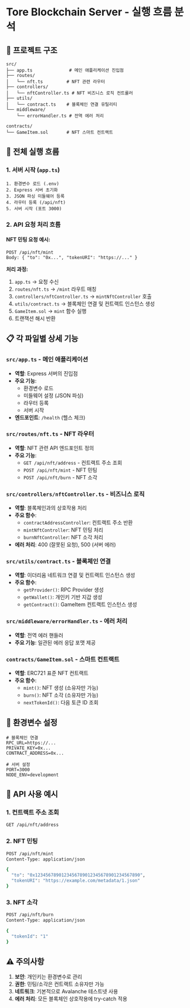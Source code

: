 # Tore Blockchain Server - 실행 흐름 분석

## 📁 프로젝트 구조

```
src/
├── app.ts              # 메인 애플리케이션 진입점
├── routes/
│   └── nft.ts         # NFT 관련 라우터
├── controllers/
│   └── nftController.ts # NFT 비즈니스 로직 컨트롤러
├── utils/
│   └── contract.ts    # 블록체인 연결 유틸리티
└── middleware/
    └── errorHandler.ts # 전역 에러 처리

contracts/
└── GameItem.sol       # NFT 스마트 컨트랙트
```

## 🔄 전체 실행 흐름

### 1. 서버 시작 (`app.ts`)
```
1. 환경변수 로드 (.env)
2. Express 서버 초기화
3. JSON 파싱 미들웨어 등록
4. 라우터 등록 (/api/nft)
5. 서버 시작 (포트 3000)
```

### 2. API 요청 처리 흐름

#### NFT 민팅 요청 예시:
```
POST /api/nft/mint
Body: { "to": "0x...", "tokenURI": "https://..." }
```

**처리 과정:**
1. `app.ts` → 요청 수신
2. `routes/nft.ts` → `/mint` 라우트 매칭
3. `controllers/nftController.ts` → `mintNftController` 호출
4. `utils/contract.ts` → 블록체인 연결 및 컨트랙트 인스턴스 생성
5. `GameItem.sol` → `mint` 함수 실행
6. 트랜잭션 해시 반환

## 📋 각 파일별 상세 기능

### `src/app.ts` - 메인 애플리케이션
- **역할**: Express 서버의 진입점
- **주요 기능**:
  - 환경변수 로드
  - 미들웨어 설정 (JSON 파싱)
  - 라우터 등록
  - 서버 시작
- **엔드포인트**: `/health` (헬스 체크)

### `src/routes/nft.ts` - NFT 라우터
- **역할**: NFT 관련 API 엔드포인트 정의
- **주요 기능**:
  - `GET /api/nft/address` - 컨트랙트 주소 조회
  - `POST /api/nft/mint` - NFT 민팅
  - `POST /api/nft/burn` - NFT 소각

### `src/controllers/nftController.ts` - 비즈니스 로직
- **역할**: 블록체인과의 상호작용 처리
- **주요 함수**:
  - `contractAddressController`: 컨트랙트 주소 반환
  - `mintNftController`: NFT 민팅 처리
  - `burnNftController`: NFT 소각 처리
- **에러 처리**: 400 (잘못된 요청), 500 (서버 에러)

### `src/utils/contract.ts` - 블록체인 연결
- **역할**: 이더리움 네트워크 연결 및 컨트랙트 인스턴스 생성
- **주요 함수**:
  - `getProvider()`: RPC Provider 생성
  - `getWallet()`: 개인키 기반 지갑 생성
  - `getContract()`: GameItem 컨트랙트 인스턴스 생성

### `src/middleware/errorHandler.ts` - 에러 처리
- **역할**: 전역 에러 핸들러
- **주요 기능**: 일관된 에러 응답 포맷 제공

### `contracts/GameItem.sol` - 스마트 컨트랙트
- **역할**: ERC721 표준 NFT 컨트랙트
- **주요 함수**:
  - `mint()`: NFT 생성 (소유자만 가능)
  - `burn()`: NFT 소각 (소유자만 가능)
  - `nextTokenId()`: 다음 토큰 ID 조회

## 🔧 환경변수 설정

```env
# 블록체인 연결
RPC_URL=https://...
PRIVATE_KEY=0x...
CONTRACT_ADDRESS=0x...

# 서버 설정
PORT=3000
NODE_ENV=development
```

## 🚀 API 사용 예시

### 1. 컨트랙트 주소 조회
```bash
GET /api/nft/address
```

### 2. NFT 민팅
```bash
POST /api/nft/mint
Content-Type: application/json

{
  "to": "0x1234567890123456789012345678901234567890",
  "tokenURI": "https://example.com/metadata/1.json"
}
```

### 3. NFT 소각
```bash
POST /api/nft/burn
Content-Type: application/json

{
  "tokenId": "1"
}
```

## ⚠️ 주의사항

1. **보안**: 개인키는 환경변수로 관리
2. **권한**: 민팅/소각은 컨트랙트 소유자만 가능
3. **네트워크**: 기본적으로 Avalanche 테스트넷 사용
4. **에러 처리**: 모든 블록체인 상호작용에 try-catch 적용
